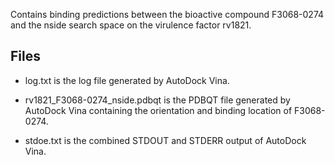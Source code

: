 Contains binding predictions between the bioactive compound F3068-0274 and the nside search space on the virulence factor rv1821.

## Files

- log.txt is the log file generated by AutoDock Vina.

- rv1821_F3068-0274_nside.pdbqt is the PDBQT file generated by AutoDock Vina containing the orientation and binding location of F3068-0274.

- stdoe.txt is the combined STDOUT and STDERR output of AutoDock Vina.

